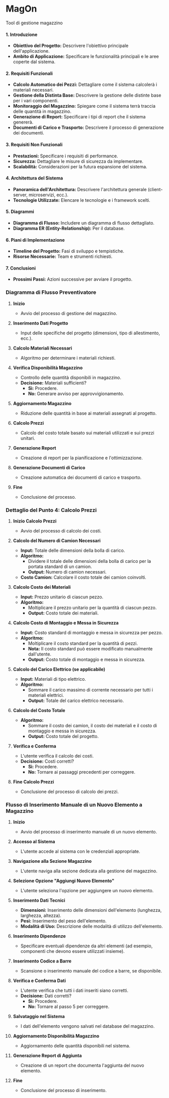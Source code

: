 # MagOn
Tool di gestione magazzino

#### 1. **Introduzione**
   - **Obiettivo del Progetto:** Descrivere l'obiettivo principale dell'applicazione.
   - **Ambito di Applicazione:** Specificare le funzionalità principali e le aree coperte dal sistema.

#### 2. **Requisiti Funzionali**
   - **Calcolo Automatico dei Pezzi:** Dettagliare come il sistema calcolerà i materiali necessari.
   - **Gestione della Distinta Base:** Descrivere la gestione delle distinte base per i vari componenti.
   - **Monitoraggio del Magazzino:** Spiegare come il sistema terrà traccia delle quantità in magazzino.
   - **Generazione di Report:** Specificare i tipi di report che il sistema genererà.
   - **Documenti di Carico e Trasporto:** Descrivere il processo di generazione dei documenti.

#### 3. **Requisiti Non Funzionali**
   - **Prestazioni:** Specificare i requisiti di performance.
   - **Sicurezza:** Dettagliare le misure di sicurezza da implementare.
   - **Scalabilità:** Considerazioni per la futura espansione del sistema.

#### 4. **Architettura del Sistema**
   - **Panoramica dell'Architettura:** Descrivere l'architettura generale (client-server, microservizi, ecc.).
   - **Tecnologie Utilizzate:** Elencare le tecnologie e i framework scelti.

#### 5. **Diagrammi**
   - **Diagramma di Flusso:** Includere un diagramma di flusso dettagliato.
   - **Diagramma ER (Entity-Relationship):** Per il database.

#### 6. **Piani di Implementazione**
   - **Timeline del Progetto:** Fasi di sviluppo e tempistiche.
   - **Risorse Necessarie:** Team e strumenti richiesti.

#### 7. **Conclusioni**
   - **Prossimi Passi:** Azioni successive per avviare il progetto.

### Diagramma di Flusso Preventivatore

1. **Inizio**
   - Avvio del processo di gestione del magazzino.

2. **Inserimento Dati Progetto**
   - Input delle specifiche del progetto (dimensioni, tipo di allestimento, ecc.).

3. **Calcolo Materiali Necessari**
   - Algoritmo per determinare i materiali richiesti.

4. **Verifica Disponibilità Magazzino**
   - Controllo delle quantità disponibili in magazzino.
   - **Decisione:** Materiali sufficienti? 
     - **Sì:** Procedere.
     - **No:** Generare avviso per approvvigionamento.

5. **Aggiornamento Magazzino**
   - Riduzione delle quantità in base ai materiali assegnati al progetto.

6. **Calcolo Prezzi**
   - Calcolo del costo totale basato sui materiali utilizzati e sui prezzi unitari.

7. **Generazione Report**
   - Creazione di report per la pianificazione e l'ottimizzazione.

8. **Generazione Documenti di Carico**
   - Creazione automatica dei documenti di carico e trasporto.

9. **Fine**
   - Conclusione del processo.





### Dettaglio del Punto 4: Calcolo Prezzi

1. **Inizio Calcolo Prezzi**
   - Avvio del processo di calcolo dei costi.

2. **Calcolo del Numero di Camion Necessari**
   - **Input:** Totale delle dimensioni della bolla di carico.
   - **Algoritmo:**
     - Dividere il totale delle dimensioni della bolla di carico per la portata standard di un camion.
     - **Output:** Numero di camion necessari.
   - **Costo Camion:** Calcolare il costo totale dei camion coinvolti.

3. **Calcolo Costo dei Materiali**
   - **Input:** Prezzo unitario di ciascun pezzo.
   - **Algoritmo:**
     - Moltiplicare il prezzo unitario per la quantità di ciascun pezzo.
     - **Output:** Costo totale dei materiali.

4. **Calcolo Costo di Montaggio e Messa in Sicurezza**
   - **Input:** Costo standard di montaggio e messa in sicurezza per pezzo.
   - **Algoritmo:**
     - Moltiplicare il costo standard per la quantità di pezzi.
     - **Nota:** Il costo standard può essere modificato manualmente dall'utente.
     - **Output:** Costo totale di montaggio e messa in sicurezza.

5. **Calcolo del Carico Elettrico (se applicabile)**
   - **Input:** Materiali di tipo elettrico.
   - **Algoritmo:**
     - Sommare il carico massimo di corrente necessario per tutti i materiali elettrici.
     - **Output:** Totale del carico elettrico necessario.

6. **Calcolo del Costo Totale**
   - **Algoritmo:**
     - Sommare il costo dei camion, il costo dei materiali e il costo di montaggio e messa in sicurezza.
     - **Output:** Costo totale del progetto.

7. **Verifica e Conferma**
   - L'utente verifica il calcolo dei costi.
   - **Decisione:** Costi corretti?
     - **Sì:** Procedere.
     - **No:** Tornare ai passaggi precedenti per correggere.

8. **Fine Calcolo Prezzi**
   - Conclusione del processo di calcolo dei prezzi.









### Flusso di Inserimento Manuale di un Nuovo Elemento a Magazzino

1. **Inizio**
   - Avvio del processo di inserimento manuale di un nuovo elemento.

2. **Accesso al Sistema**
   - L'utente accede al sistema con le credenziali appropriate.

3. **Navigazione alla Sezione Magazzino**
   - L'utente naviga alla sezione dedicata alla gestione del magazzino.

4. **Selezione Opzione "Aggiungi Nuovo Elemento"**
   - L'utente seleziona l'opzione per aggiungere un nuovo elemento.

5. **Inserimento Dati Tecnici**
   - **Dimensioni:** Inserimento delle dimensioni dell'elemento (lunghezza, larghezza, altezza).
   - **Pesi:** Inserimento del peso dell'elemento.
   - **Modalità di Uso:** Descrizione delle modalità di utilizzo dell'elemento.

6. **Inserimento Dipendenze**
   - Specificare eventuali dipendenze da altri elementi (ad esempio, componenti che devono essere utilizzati insieme).

7. **Inserimento Codice a Barre**
   - Scansione o inserimento manuale del codice a barre, se disponibile.

8. **Verifica e Conferma Dati**
   - L'utente verifica che tutti i dati inseriti siano corretti.
   - **Decisione:** Dati corretti?
     - **Sì:** Procedere.
     - **No:** Tornare al passo 5 per correggere.

9. **Salvataggio nel Sistema**
   - I dati dell'elemento vengono salvati nel database del magazzino.

10. **Aggiornamento Disponibilità Magazzino**
    - Aggiornamento delle quantità disponibili nel sistema.

11. **Generazione Report di Aggiunta**
    - Creazione di un report che documenta l'aggiunta del nuovo elemento.

12. **Fine**
    - Conclusione del processo di inserimento.
